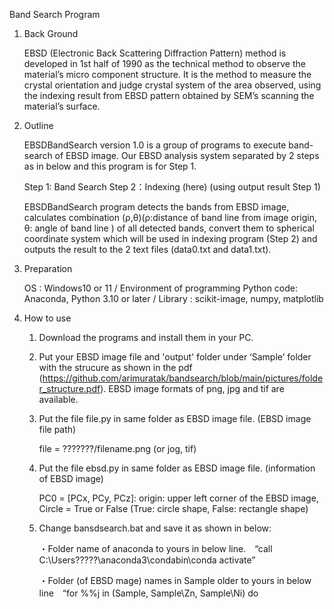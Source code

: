 Band Search Program

1. Back Ground

   EBSD (Electronic Back Scattering Diffraction Pattern) method is developed in 1st half of 1990 as the technical method to observe the material’s micro component structure. It is the method to measure the crystal orientation and judge crystal system of the area observed, using the indexing result from EBSD pattern obtained by SEM’s scanning the material’s surface.

2. Outline

   EBSDBandSearch version 1.0 is a group of programs to execute band-search of EBSD image.
   Our EBSD analysis system separated by 2 steps as in below and this program is for Step 1.

   Step 1: Band Search
   Step 2：Indexing (here) (using output result Step 1)

   EBSDBandSearch program detects the bands from EBSD image, calculates combination (ρ,θ)(ρ:distance of band line from image origin, θ: angle of band line ) of all detected bands, convert them to spherical coordinate system which will be used in indexing program (Step 2) and outputs the result to the 2 text files (data0.txt and data1.txt).

3.	Preparation

  	OS : Windows10 or 11 /
  	Environment of programming Python code: Anaconda, Python 3.10 or later /
  	Library : scikit-image, numpy, matplotlib

5. How to use
   1) Download the programs and install them in your PC.
      
   2) Put your EBSD image file and 'output' folder under ‘Sample’ folder with the strucure as shown in the pdf (https://github.com/arimuratak/bandsearch/blob/main/pictures/folder_structure.pdf). EBSD image formats of png, jpg and tif are available.
      
   3) Put the file file.py in same folder as EBSD image file. (EBSD image file path)
      
      file = ???????/filename.png (or jog, tif)
      
   4) Put the file ebsd.py in same folder as EBSD image file. (information of EBSD image)

      PC0 = [PCx, PCy, PCz]: origin: upper left corner of the EBSD image, Circle = True or False (True: circle shape, False: rectangle shape)

   5) Change bansdsearch.bat and save it as shown in below:

      ・Folder name of anaconda to yours in below line.　“call C:\Users\?????\anaconda3\condabin\conda activate”
      
      ・Folder (of EBSD mage) names in Sample older to yours in below line　“for %%j in (Sample, Sample\Zn, Sample\Ni) do 


